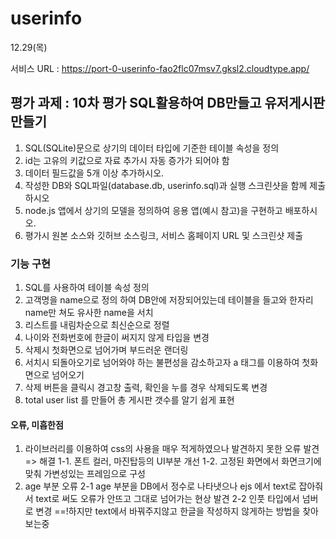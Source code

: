 # userinfo
12.29(목)

서비스 URL : https://port-0-userinfo-fao2flc07msv7.gksl2.cloudtype.app/

## 평가 과제 : 10차 평가 SQL활용하여 DB만들고 유저게시판 만들기
1. SQL(SQLite)문으로 상기의 데이터 타입에 기준한 테이블 속성을 정의
2. id는 고유의 키값으로 자료 추가시 자동 증가가 되어야 함
3. 데이터 필드값을 5개 이상 추가하시오. 
4. 작성한 DB와 SQL파일(database.db, userinfo.sql)과 실행 스크린샷을 함께 제출하시오
5. node.js 앱에서 상기의 모델을 정의하여 응용 앱(예시 참고)을 구현하고 배포하시오.
6. 평가시 원본 소스와 깃허브 소스링크, 서비스 홈페이지 URL 및 스크린샷 제출

### 기능 구현
1. SQL를 사용하여 테이블 속성 정의
2. 고객명을 name으로 정의 하여 DB안에 저장되어있는데 테이블을 들고와 한자리 name만 쳐도 유사한 name을 서치
3. 리스트를 내림차순으로 최신순으로 정렬
4. 나이와 전화번호에 한글이 써지지 않게 타입을 변경
5. 삭제시 첫화면으로 넘어가며 부드러운 랜더링
6. 서치시 되돌아오기로 넘어와야 하는 불편성을 감소하고자 a 태그를 이용하여 첫화면으로 넘어오기
7. 삭제 버튼을 클릭시 경고창 출력, 확인을 누를 경우 삭제되도록 변경
8. total user list 를 만들어 총 게시판 갯수를 알기 쉽게 표현

#### 오류, 미흡한점
1. 라이브러리를 이용하여 css의 사용을 매우 적게하였으나 발견하지 못한 오류 발견 => 해결
1-1. 폰트 컬러, 마진탑등의 UI부분 개선
1-2. 고정된 화면에서 화면크기에 맞춰 가변성있는 프레임으로 구성
2. age 부분 오류
2-1 age 부분을 DB에서 정수로 나타냇으나 ejs 에서 text로 잡아줘서 text로 써도 오류가 안뜨고 그대로 넘어가는 현상 발견
2-2 인풋 타입에서 넘버로 변경 ==!하지만 text에서 바꿔주지않고 한글을 작성하지 않게하는 방법을 찾아보는중
